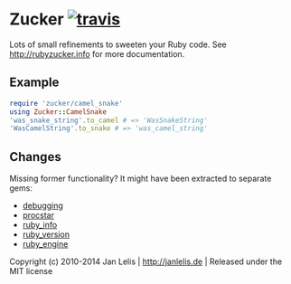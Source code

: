 # Zucker [![travis](https://travis-ci.org/janlelis/zucker.png?branch=master)](https://travis-ci.org/janlelis/zucker)

Lots of small refinements to sweeten your Ruby code. See http://rubyzucker.info for more documentation.

## Example

```ruby
require 'zucker/camel_snake'
using Zucker::CamelSnake
'was_snake_string'.to_camel # => 'WasSnakeString'
'WasCamelString'.to_snake # => 'was_camel_string'
```

## Changes

Missing former functionality? It might have been extracted to separate gems:

* [debugging](https://github.com/janlelis/debugging)
* [procstar](https://github.com/janlelis/procstar)
* [ruby_info](https://github.com/janlelis/ruby_info)
* [ruby_version](https://github.com/janlelis/ruby_version)
* [ruby_engine](https://github.com/janlelis/ruby_engine)

Copyright (c) 2010-2014 Jan Lelis | http://janlelis.de | Released under the MIT license
